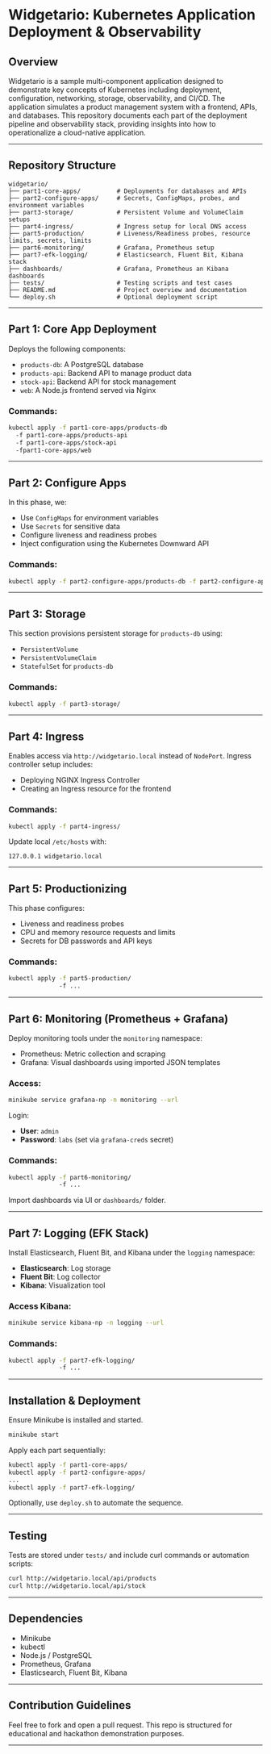 # Widgetario: Kubernetes Application Deployment & Observability

## Overview

Widgetario is a sample multi-component application designed to demonstrate key concepts of Kubernetes including deployment, configuration, networking, storage, observability, and CI/CD. The application simulates a product management system with a frontend, APIs, and databases. This repository documents each part of the deployment pipeline and observability stack, providing insights into how to operationalize a cloud-native application.

---

## Repository Structure

```
widgetario/
├── part1-core-apps/          # Deployments for databases and APIs
├── part2-configure-apps/     # Secrets, ConfigMaps, probes, and environment variables
├── part3-storage/            # Persistent Volume and VolumeClaim setups
├── part4-ingress/            # Ingress setup for local DNS access
├── part5-production/         # Liveness/Readiness probes, resource limits, secrets, limits
├── part6-monitoring/         # Grafana, Prometheus setup
├── part7-efk-logging/        # Elasticsearch, Fluent Bit, Kibana stack
├── dashboards/               # Grafana, Prometheus an Kibana dashboards
├── tests/                    # Testing scripts and test cases
├── README.md                 # Project overview and documentation
└── deploy.sh                 # Optional deployment script
```

---

## Part 1: Core App Deployment

Deploys the following components:

* `products-db`: A PostgreSQL database
* `products-api`: Backend API to manage product data
* `stock-api`: Backend API for stock management
* `web`: A Node.js frontend served via Nginx

### Commands:

```bash
kubectl apply -f part1-core-apps/products-db 
  -f part1-core-apps/products-api 
  -f part1-core-apps/stock-api 
  -fpart1-core-apps/web
```

---

## Part 2: Configure Apps

In this phase, we:

* Use `ConfigMaps` for environment variables
* Use `Secrets` for sensitive data
* Configure liveness and readiness probes
* Inject configuration using the Kubernetes Downward API

### Commands:

```bash
kubectl apply -f part2-configure-apps/products-db -f part2-configure-apps/products-api  -f part2-configure-apps/stock-api -f part2-configure-apps/web
```

---

## Part 3: Storage

This section provisions persistent storage for `products-db` using:

* `PersistentVolume`
* `PersistentVolumeClaim`
* `StatefulSet` for `products-db`

### Commands:

```bash
kubectl apply -f part3-storage/
```

---

## Part 4: Ingress

Enables access via `http://widgetario.local` instead of `NodePort`. Ingress controller setup includes:

* Deploying NGINX Ingress Controller
* Creating an Ingress resource for the frontend

### Commands:

```bash
kubectl apply -f part4-ingress/
```

Update local `/etc/hosts` with:

```
127.0.0.1 widgetario.local
```

---

## Part 5: Productionizing

This phase configures:

* Liveness and readiness probes
* CPU and memory resource requests and limits
* Secrets for DB passwords and API keys

### Commands:

```bash
kubectl apply -f part5-production/
              -f ...
```

---

## Part 6: Monitoring (Prometheus + Grafana)

Deploy monitoring tools under the `monitoring` namespace:

* Prometheus: Metric collection and scraping
* Grafana: Visual dashboards using imported JSON templates

### Access:

```bash
minikube service grafana-np -n monitoring --url
```

Login:

* **User**: `admin`
* **Password**: `labs` (set via `grafana-creds` secret)

### Commands:

```bash
kubectl apply -f part6-monitoring/
              -f ...
```

Import dashboards via UI or `dashboards/` folder.

---

## Part 7: Logging (EFK Stack)

Install Elasticsearch, Fluent Bit, and Kibana under the `logging` namespace:

* **Elasticsearch**: Log storage
* **Fluent Bit**: Log collector
* **Kibana**: Visualization tool

### Access Kibana:

```bash
minikube service kibana-np -n logging --url
```

### Commands:

```bash
kubectl apply -f part7-efk-logging/
              -f ...
```

---

## Installation & Deployment

Ensure Minikube is installed and started.

```bash
minikube start
```

Apply each part sequentially:

```bash
kubectl apply -f part1-core-apps/
kubectl apply -f part2-configure-apps/
...
kubectl apply -f part7-efk-logging/
```

Optionally, use `deploy.sh` to automate the sequence.

---

## Testing

Tests are stored under `tests/` and include curl commands or automation scripts:

```bash
curl http://widgetario.local/api/products
curl http://widgetario.local/api/stock
```

---

## Dependencies

* Minikube
* kubectl
* Node.js / PostgreSQL
* Prometheus, Grafana
* Elasticsearch, Fluent Bit, Kibana

---

## Contribution Guidelines

Feel free to fork and open a pull request. This repo is structured for educational and hackathon demonstration purposes.

---
